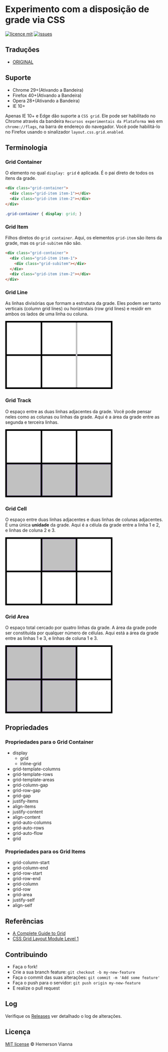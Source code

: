 # Experimento com a disposição de grade via CSS

[![licence mit](https://img.shields.io/badge/license-MIT-blue.svg?style=flat-square)](http://hemersonvianna.mit-license.org/)
[![issues](https://img.shields.io/github/issues/experiment-solutions/experiment-css-grid-layout.svg?style=flat-square)](https://github.com/experiment-solutions/experiment-css-grid-layout/issues)

## Traduções

* [ORIGINAL](https://github.com/experiment-solutions/experiment-css-grid-layout/)

## Suporte 

- Chrome 29+(Ativando a Bandeira)
- Firefox 40+(Ativando a Bandeira)
- Opera 28+(Ativando a Bandeira)
- IE 10+

Apenas IE 10+ e Edge dão suporte a `CSS grid`. Ele pode ser habilitado no Chrome através da bandeira `Recursos experimentais da Plataforma Web` em `chrome://flags`, na barra de endereço do navegador. Você pode habilitá-lo no Firefox usando o sinalizador `layout.css.grid.enabled`.

## Terminologia

### Grid Container

O elemento no qual `display: grid` é aplicada. É o pai direto de todos os itens da grade.

```html
<div class="grid-container">
  <div class="grid-item item-1"></div>
  <div class="grid-item item-2"></div>
</div>
```

```css
.grid-container { display: grid; }
```

### Grid Item

Filhos diretos do `grid container`. Aqui, os elementos `grid-item` são itens da grade, mas os `grid-subitem` não são.

```html
<div class="grid-container">
  <div class="grid-item item-1">
    <div class="grid-subitem"></div>
  </div>
  <div class="grid-item item-2"></div>
</div>
```

### Grid Line

As linhas divisórias que formam a estrutura da grade. Eles podem ser tanto verticais (column grid lines) ou horizontais (row grid lines) e residir em ambos os lados de uma linha ou coluna.

![Grid Line](../../source/img/grid-line.png)

### Grid Track

O espaço entre as duas linhas adjacentes da grade. Você pode pensar neles como as colunas ou linhas da grade. Aqui é a área da grade entre as segunda e terceira linhas.

![Grid Track](../../source/img/grid-track.png)

### Grid Cell

O espaço entre duas linhas adjacentes e duas linhas de colunas adjacentes. É uma única **unidade** da grade. Aqui é a célula da grade entre a linha 1 e 2, e linhas de coluna 2 e 3.

![Grid Cell](../../source/img/grid-cell.png)

### Grid Area

O espaço total cercado por quatro linhas da grade. A área da grade pode ser constituída por qualquer número de células. Aqui está a área da grade entre as linhas 1 e 3, e linhas de coluna 1 e 3.

![Grid Area](../../source/img/grid-area.png)

## Propriedades

### Propriedades para o Grid Container

- display
  - grid 
  - inline-grid
- grid-template-columns
- grid-template-rows
- grid-template-areas
- grid-column-gap
- grid-row-gap
- grid-gap
- justify-items
- align-items
- justify-content
- align-content
- grid-auto-columns
- grid-auto-rows
- grid-auto-flow
- grid

### Propriedades para os Grid Items

- grid-column-start
- grid-column-end
- grid-row-start
- grid-row-end
- grid-column
- grid-row
- grid-area
- justify-self
- align-self

## Referências

- [A Complete Guide to Grid](https://css-tricks.com/snippets/css/complete-guide-grid/)
- [CSS Grid Layout Module Level 1](https://www.w3.org/TR/css-grid-1/)

## Contribuindo

- Faça o fork!
- Crie a sua branch feature: `git checkout -b my-new-feature`
- Faça o commit das suas alterações: `git commit -m 'Add some feature'`
- Faça o push para o servidor: `git push origin my-new-feature`
- E realize o pull request

## Log

Verifique os [Releases](https://github.com/experiment-solutions/experiment-css-grid-layout/releases) ver detalhado o log de alterações.

## Licença

[MIT license](http://hemersonvianna.mit-license.org/) © Hemerson Vianna
